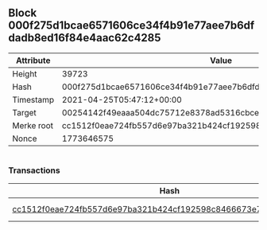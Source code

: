 ## Block 000f275d1bcae6571606ce34f4b91e77aee7b6dfdadb8ed16f84e4aac62c4285

Attribute | Value
--- | ---
Height | 39723
Hash | 000f275d1bcae6571606ce34f4b91e77aee7b6dfdadb8ed16f84e4aac62c4285
Timestamp | 2021-04-25T05:47:12+00:00
Target | 00254142f49eaaa504dc75712e8378ad5316cbcead634704b3734b6271167cc4
Merke root | cc1512f0eae724fb557d6e97ba321b424cf192598c8466673e74d439e5b3a856
Nonce | 1773646575

```

```

### Transactions

Hash | Amount
--- | ---
[cc1512f0eae724fb557d6e97ba321b424cf192598c8466673e74d439e5b3a856](cc1512f0eae724fb557d6e97ba321b424cf192598c8466673e74d439e5b3a856.md) | 10.00000000 SKEPTI 
